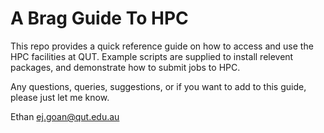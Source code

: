 # A Brag Guide To HPC

This repo provides a quick reference guide on how to access and use the HPC facilities at QUT. Example scripts are supplied to install relevent packages, and demonstrate how to submit jobs to HPC.

Any questions, queries, suggestions, or if you want to add to this guide, please just let me know.

Ethan
ej.goan@qut.edu.au